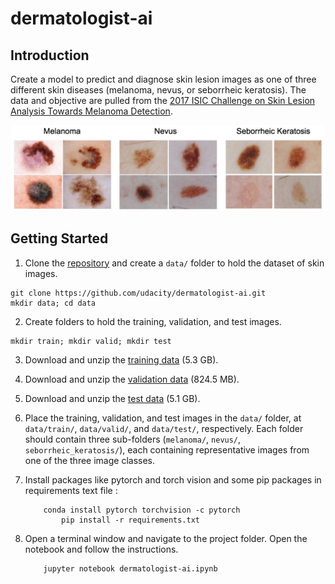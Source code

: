 # dermatologist-ai

[//]: # (Image References)

[image1]: ./images/skin_disease_classes.png "Skin Disease Classes"

## Introduction

Create a model to predict  and diagnose skin lesion images as one of three different skin diseases (melanoma, nevus, or seborrheic keratosis).
The data and objective are pulled from the [2017 ISIC Challenge on Skin Lesion Analysis Towards Melanoma Detection](https://challenge.kitware.com/#challenge/583f126bcad3a51cc66c8d9a). 


![Skin Disease Classes][image1]

## Getting Started

1. Clone the [repository](https://github.com/udacity/dermatologist-ai) and create a `data/` folder to hold the dataset of skin images.  
```text
git clone https://github.com/udacity/dermatologist-ai.git
mkdir data; cd data
```
2. Create folders to hold the training, validation, and test images.
```text
mkdir train; mkdir valid; mkdir test
```
3. Download and unzip the [training data](https://s3-us-west-1.amazonaws.com/udacity-dlnfd/datasets/skin-cancer/train.zip) (5.3 GB).

4. Download and unzip the [validation data](https://s3-us-west-1.amazonaws.com/udacity-dlnfd/datasets/skin-cancer/valid.zip) (824.5 MB).

5. Download and unzip the [test data](https://s3-us-west-1.amazonaws.com/udacity-dlnfd/datasets/skin-cancer/test.zip) (5.1 GB).

6. Place the training, validation, and test images in the `data/` folder, at `data/train/`, `data/valid/`, and `data/test/`, respectively.  Each folder should contain three sub-folders (`melanoma/`, `nevus/`, `seborrheic_keratosis/`), each containing representative images from one of the three image classes.

7. Install packages like pytorch and torch vision and some pip packages in requirements text file :
	```
		conda install pytorch torchvision -c pytorch
            pip install -r requirements.txt
	```
8.  Open a terminal window and navigate to the project folder. Open the notebook and follow the instructions.
	
	```
		jupyter notebook dermatologist-ai.ipynb
	```
